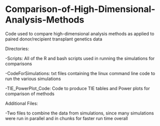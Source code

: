 # Comparison-of-High-Dimensional-Analysis-Methods
Code used to compare high-dimensional analysis methods as applied to paired donor/recipient transplant genetics data

Directories:

-Scripts: All of the R and bash scripts used in running the simulations for comparisons

-CodeForSimulations: txt files containing the linux command line code to run the various simulations

-TIE_PowerPlot_Code: Code to produce TIE tables and Power plots for comparison of methods

Additional Files:

-Two files to combine the data from simulations, since many simulations were run in parallel and in chunks for faster run time overall
